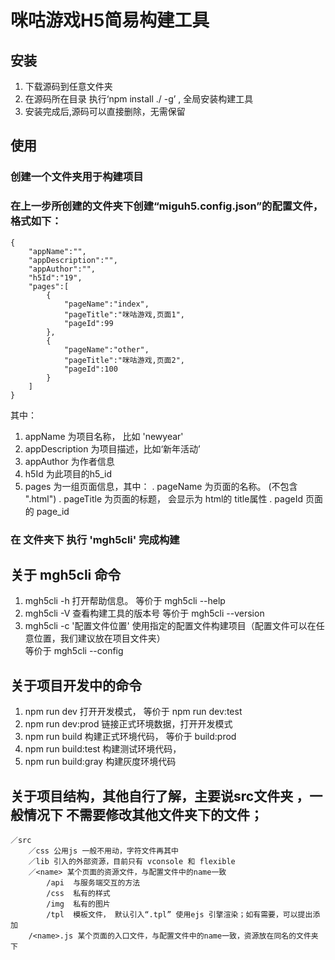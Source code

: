 # 咪咕游戏H5简易构建工具

## 安装 
1. 下载源码到任意文件夹 
2. 在源码所在目录 执行‘npm install ./ -g’ , 全局安装构建工具
3. 安装完成后,源码可以直接删除，无需保留

## 使用

### 创建一个文件夹用于构建项目

### 在上一步所创建的文件夹下创建“miguh5.config.json”的配置文件，格式如下：

```
{
	"appName":"",
	"appDescription":"",
	"appAuthor":"",
	"h5Id":"19",
	"pages":[
		{
			"pageName":"index",
			"pageTitle":"咪咕游戏,页面1",
			"pageId":99
		},
		{
			"pageName":"other",
			"pageTitle":"咪咕游戏,页面2",
			"pageId":100
		}
	]
}

```

其中：
1. appName 为项目名称， 比如 'newyear'
2. appDescription 为项目描述，比如‘新年活动’
3. appAuthor 为作者信息
4. h5Id 为此项目的h5_id
5. pages 为一组页面信息，其中：
. pageName 为页面的名称。 (不包含 ".html")
. pageTitle 为页面的标题， 会显示为 html的 title属性
. pageId 页面的 page_id

### 在 文件夹下 执行 'mgh5cli' 完成构建

##	关于 mgh5cli 命令

1. mgh5cli -h 打开帮助信息。    		等价于   mgh5cli --help
2. mgh5cli -V 查看构建工具的版本号 	等价于   mgh5cli --version
3. mgh5cli -c '配置文件位置'  使用指定的配置文件构建项目（配置文件可以在任意位置，我们建议放在项目文件夹）		
等价于   mgh5cli --config

## 关于项目开发中的命令
1. npm run dev    打开开发模式， 等价于  npm run dev:test
2. npm run dev:prod 链接正式环境数据，打开开发模式
3. npm run 	build 构建正式环境代码， 等价于 build:prod
4. npm run 	build:test 构建测试环境代码，
5. npm run 	build:gray 构建灰度环境代码

## 关于项目结构，其他自行了解，主要说src文件夹 ，一般情况下 不需要修改其他文件夹下的文件；
	／src
		／css 公用js 一般不用动，字符文件再其中
		／lib 引入的外部资源，目前只有 vconsole 和 flexible
		／<name> 某个页面的资源文件，与配置文件中的name一致
			/api  与服务端交互的方法
			/css  私有的样式
			/img  私有的图片
			/tpl  模板文件， 默认引入“.tpl” 使用ejs 引擎渲染；如有需要，可以提出添加 
		/<name>.js 某个页面的入口文件，与配置文件中的name一致，资源放在同名的文件夹下























